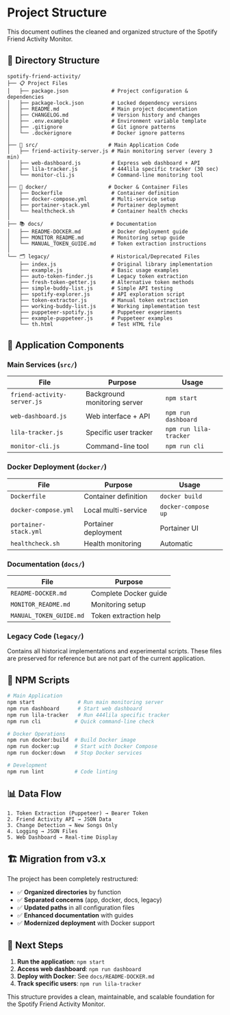 # Project Structure

This document outlines the cleaned and organized structure of the Spotify Friend Activity Monitor.

## 📁 Directory Structure

```
spotify-friend-activity/
├── 📋 Project Files
│   ├── package.json              # Project configuration & dependencies
│   ├── package-lock.json         # Locked dependency versions
│   ├── README.md                 # Main project documentation
│   ├── CHANGELOG.md              # Version history and changes
│   ├── .env.example              # Environment variable template
│   ├── .gitignore                # Git ignore patterns
│   └── .dockerignore             # Docker ignore patterns
│
├── 🚀 src/                       # Main Application Code
│   ├── friend-activity-server.js # Main monitoring server (every 3 min)
│   ├── web-dashboard.js          # Express web dashboard + API
│   ├── lila-tracker.js           # 444lila specific tracker (30 sec)
│   └── monitor-cli.js            # Command-line monitoring tool
│
├── 🐳 docker/                    # Docker & Container Files
│   ├── Dockerfile                # Container definition
│   ├── docker-compose.yml        # Multi-service setup
│   ├── portainer-stack.yml       # Portainer deployment
│   └── healthcheck.sh            # Container health checks
│
├── 📚 docs/                      # Documentation
│   ├── README-DOCKER.md          # Docker deployment guide
│   ├── MONITOR_README.md         # Monitoring setup guide
│   └── MANUAL_TOKEN_GUIDE.md     # Token extraction instructions
│
└── 🗂️ legacy/                    # Historical/Deprecated Files
    ├── index.js                  # Original library implementation
    ├── example.js                # Basic usage examples
    ├── auto-token-finder.js      # Legacy token extraction
    ├── fresh-token-getter.js     # Alternative token methods
    ├── simple-buddy-list.js      # Simple API testing
    ├── spotify-explorer.js       # API exploration script
    ├── token-extractor.js        # Manual token extraction
    ├── working-buddy-list.js     # Working implementation test
    ├── puppeteer-spotify.js      # Puppeteer experiments
    ├── example-puppeteer.js      # Puppeteer examples
    └── th.html                   # Test HTML file
```

## 🎯 Application Components

### Main Services (`src/`)

| File | Purpose | Usage |
|------|---------|-------|
| `friend-activity-server.js` | Background monitoring server | `npm start` |
| `web-dashboard.js` | Web interface + API | `npm run dashboard` |
| `lila-tracker.js` | Specific user tracker | `npm run lila-tracker` |
| `monitor-cli.js` | Command-line tool | `npm run cli` |

### Docker Deployment (`docker/`)

| File | Purpose | Usage |
|------|---------|-------|
| `Dockerfile` | Container definition | `docker build` |
| `docker-compose.yml` | Local multi-service | `docker-compose up` |
| `portainer-stack.yml` | Portainer deployment | Portainer UI |
| `healthcheck.sh` | Health monitoring | Automatic |

### Documentation (`docs/`)

| File | Purpose |
|------|---------|
| `README-DOCKER.md` | Complete Docker guide |
| `MONITOR_README.md` | Monitoring setup |
| `MANUAL_TOKEN_GUIDE.md` | Token extraction help |

### Legacy Code (`legacy/`)

Contains all historical implementations and experimental scripts. These files are preserved for reference but are not part of the current application.

## 🔧 NPM Scripts

```bash
# Main Application
npm start              # Run main monitoring server
npm run dashboard      # Start web dashboard
npm run lila-tracker   # Run 444lila specific tracker
npm run cli           # Quick command-line check

# Docker Operations
npm run docker:build  # Build Docker image
npm run docker:up     # Start with Docker Compose
npm run docker:down   # Stop Docker services

# Development
npm run lint          # Code linting
```

## 📊 Data Flow

```
1. Token Extraction (Puppeteer) → Bearer Token
2. Friend Activity API → JSON Data
3. Change Detection → New Songs Only
4. Logging → JSON Files
5. Web Dashboard → Real-time Display
```

## 🏗️ Migration from v3.x

The project has been completely restructured:

- ✅ **Organized directories** by function
- ✅ **Separated concerns** (app, docker, docs, legacy)
- ✅ **Updated paths** in all configuration files
- ✅ **Enhanced documentation** with guides
- ✅ **Modernized deployment** with Docker support

## 📝 Next Steps

1. **Run the application**: `npm start`
2. **Access web dashboard**: `npm run dashboard`
3. **Deploy with Docker**: See `docs/README-DOCKER.md`
4. **Track specific users**: `npm run lila-tracker`

This structure provides a clean, maintainable, and scalable foundation for the Spotify Friend Activity Monitor.
